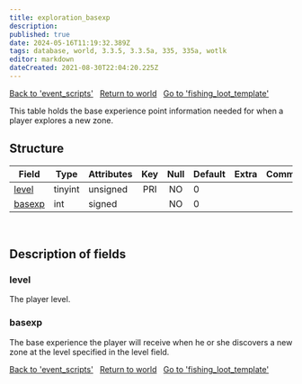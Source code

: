 ```yaml
---
title: exploration_basexp
description: 
published: true
date: 2024-05-16T11:19:32.389Z
tags: database, world, 3.3.5, 3.3.5a, 335, 335a, wotlk
editor: markdown
dateCreated: 2021-08-30T22:04:20.225Z
---
```


<a href="https://trinitycore.info/en/database/335/world/event_scripts" class="mt-5 v-btn v-btn--depressed v-btn--flat v-btn--outlined theme--light v-size--default darkblue--text text--lighten-3"><span class="v-btn__content"><i aria-hidden="true" class="v-icon notranslate v-icon--left mdi mdi-arrow-left theme--light"></i><span>Back to 'event_scripts'</span></span></a>&nbsp;&nbsp;&nbsp;<a href="https://trinitycore.info/en/database/335/world/home" class="mt-5 v-btn v-btn--depressed v-btn--flat v-btn--outlined theme--light v-size--default darkblue--text text--lighten-3"><span class="v-btn__content"><i aria-hidden="true" class="v-icon notranslate v-icon--left mdi mdi-home-outline theme--light"></i><span>Return to world</span></span></a>&nbsp;&nbsp;&nbsp;<a href="https://trinitycore.info/en/database/335/world/fishing_loot_template" class="mt-5 v-btn v-btn--depressed v-btn--flat v-btn--outlined theme--light v-size--default darkblue--text text--lighten-3"><span class="v-btn__content"><span>Go to 'fishing_loot_template'</span><i aria-hidden="true" class="v-icon notranslate v-icon--right mdi mdi-arrow-right theme--light"></i></span></a>

This table holds the base experience point information needed for when a player explores a new zone.

## Structure

| Field | Type | Attributes | Key | Null | Default | Extra | Comment |
| --- | --- | --- | :---: | :---: | --- | --- | --- |
| [level](#level) | tinyint | unsigned | PRI | NO | 0 |  |  |
| [basexp](#basexp) | int | signed |  | NO | 0 |  |  |
&nbsp;
## Description of fields

### level
The player level.
&nbsp;

### basexp
The base experience the player will receive when he or she discovers a new zone at the level specified in the level field.
&nbsp;

<a href="https://trinitycore.info/en/database/335/world/event_scripts" class="mt-5 v-btn v-btn--depressed v-btn--flat v-btn--outlined theme--light v-size--default darkblue--text text--lighten-3"><span class="v-btn__content"><i aria-hidden="true" class="v-icon notranslate v-icon--left mdi mdi-arrow-left theme--light"></i><span>Back to 'event_scripts'</span></span></a>&nbsp;&nbsp;&nbsp;<a href="https://trinitycore.info/en/database/335/world/home" class="mt-5 v-btn v-btn--depressed v-btn--flat v-btn--outlined theme--light v-size--default darkblue--text text--lighten-3"><span class="v-btn__content"><i aria-hidden="true" class="v-icon notranslate v-icon--left mdi mdi-home-outline theme--light"></i><span>Return to world</span></span></a>&nbsp;&nbsp;&nbsp;<a href="https://trinitycore.info/en/database/335/world/fishing_loot_template" class="mt-5 v-btn v-btn--depressed v-btn--flat v-btn--outlined theme--light v-size--default darkblue--text text--lighten-3"><span class="v-btn__content"><span>Go to 'fishing_loot_template'</span><i aria-hidden="true" class="v-icon notranslate v-icon--right mdi mdi-arrow-right theme--light"></i></span></a>
